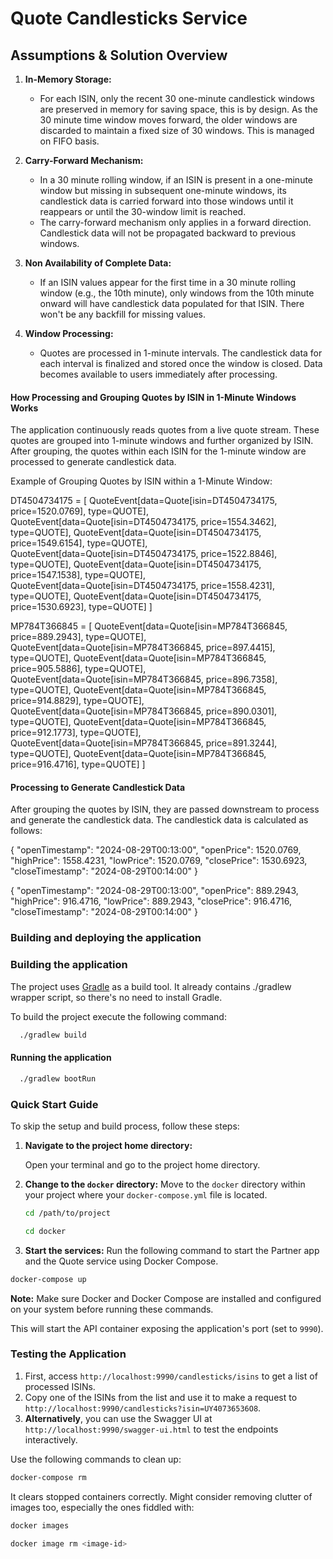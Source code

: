 # Quote Candlesticks Service


## Assumptions & Solution Overview

1. **In-Memory Storage:**
   - For each ISIN, only the recent 30 one-minute candlestick windows are preserved in memory for saving space, this is by design. As the 30 minute time window moves forward, the older windows are discarded to maintain a fixed size of 30 windows. This is managed on FIFO basis.

2. **Carry-Forward Mechanism:**
   - In a 30 minute rolling window, if an ISIN is present in a one-minute window but missing in subsequent one-minute windows, its candlestick data is carried forward into those windows until it reappears or until the 30-window limit is reached.
   - The carry-forward mechanism only applies in a forward direction. Candlestick data will not be propagated backward to previous windows.

3. **Non Availability of Complete Data:**
   - If an ISIN values appear for the first time in a 30 minute rolling window (e.g., the 10th minute), only windows from the 10th minute onward will have candlestick data populated for that ISIN. There won't be any backfill for missing values.

4. **Window Processing:**
   - Quotes are processed in 1-minute intervals. The candlestick data for each interval is finalized and stored once the window is closed. Data becomes available to users immediately after processing.
  
#### How Processing and Grouping Quotes by ISIN in 1-Minute Windows Works

The application continuously reads quotes from a live quote stream. These quotes are grouped into 1-minute windows and further organized by ISIN. After grouping, the quotes within each ISIN for the 1-minute window are processed to generate candlestick data.


Example of Grouping Quotes by ISIN within a 1-Minute Window:

DT4504734175 = [  QuoteEvent[data=Quote[isin=DT4504734175, price=1520.0769], type=QUOTE],
  QuoteEvent[data=Quote[isin=DT4504734175, price=1554.3462], type=QUOTE],
  QuoteEvent[data=Quote[isin=DT4504734175, price=1549.6154], type=QUOTE],
  QuoteEvent[data=Quote[isin=DT4504734175, price=1522.8846], type=QUOTE],
  QuoteEvent[data=Quote[isin=DT4504734175, price=1547.1538], type=QUOTE],
  QuoteEvent[data=Quote[isin=DT4504734175, price=1558.4231], type=QUOTE],
  QuoteEvent[data=Quote[isin=DT4504734175, price=1530.6923], type=QUOTE]
]

MP784T366845 = [  QuoteEvent[data=Quote[isin=MP784T366845, price=889.2943], type=QUOTE],
  QuoteEvent[data=Quote[isin=MP784T366845, price=897.4415], type=QUOTE],
  QuoteEvent[data=Quote[isin=MP784T366845, price=905.5886], type=QUOTE],
  QuoteEvent[data=Quote[isin=MP784T366845, price=896.7358], type=QUOTE],
  QuoteEvent[data=Quote[isin=MP784T366845, price=914.8829], type=QUOTE],
  QuoteEvent[data=Quote[isin=MP784T366845, price=890.0301], type=QUOTE],
  QuoteEvent[data=Quote[isin=MP784T366845, price=912.1773], type=QUOTE],
  QuoteEvent[data=Quote[isin=MP784T366845, price=891.3244], type=QUOTE],
  QuoteEvent[data=Quote[isin=MP784T366845, price=916.4716], type=QUOTE]
]

#### Processing to Generate Candlestick Data
After grouping the quotes by ISIN, they are passed downstream to process and generate the candlestick data. The candlestick data is calculated as follows:

{
  "openTimestamp": "2024-08-29T00:13:00",
  "openPrice": 1520.0769,
  "highPrice": 1558.4231,
  "lowPrice": 1520.0769,
  "closePrice": 1530.6923,
  "closeTimestamp": "2024-08-29T00:14:00"
}

{
  "openTimestamp": "2024-08-29T00:13:00",
  "openPrice": 889.2943,
  "highPrice": 916.4716,
  "lowPrice": 889.2943,
  "closePrice": 916.4716,
  "closeTimestamp": "2024-08-29T00:14:00"
}

### Building and deploying the application



### Building the application

The project uses [Gradle](https://gradle.org/) as a build tool. It already contains ./gradlew wrapper script, so there's no need to install Gradle.

To build the project execute the following command:

```bash
  ./gradlew build
```

#### Running the application

```bash
  ./gradlew bootRun
```


### Quick Start Guide

To skip the setup and build process, follow these steps:

1. **Navigate to the project home directory:**

   Open your terminal and go to the project home directory.

2. **Change to the `docker` directory:**
   Move to the `docker` directory within your project where your `docker-compose.yml` file is located.

   ```bash
   cd /path/to/project
   ```
   
   ```bash
   cd docker
   ```
3. **Start the services:**
   Run the following command to start the Partner app and the Quote service using Docker Compose.


  ```bash
  docker-compose up
  ```

**Note:** Make sure Docker and Docker Compose are installed and configured on your system before running these commands.


This will start the API container exposing the application's port
(set to `9990`).

### Testing the Application

1. First, access `http://localhost:9990/candlesticks/isins` to get a list of processed ISINs.
2. Copy one of the ISINs from the list and use it to make a request to `http://localhost:9990/candlesticks?isin=UY40736536O8`.
3. **Alternatively**, you can use the Swagger UI at `http://localhost:9990/swagger-ui.html` to test the endpoints interactively.

Use the following commands to clean up:

```bash
docker-compose rm
```

It clears stopped containers correctly. Might consider removing clutter of images too, especially the ones fiddled with:

```bash
docker images

docker image rm <image-id>
```
